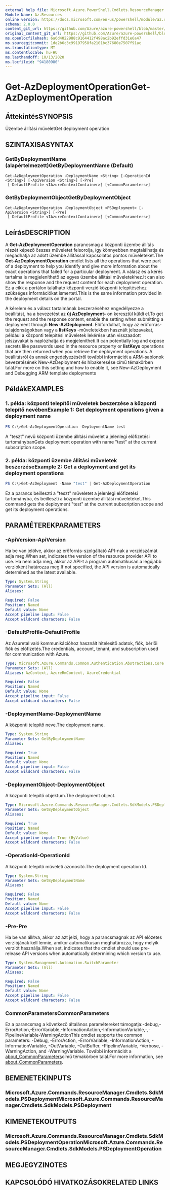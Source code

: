 ```yaml
---
external help file: Microsoft.Azure.PowerShell.Cmdlets.ResourceManager.dll-Help.xml
Module Name: Az.Resources
online version: https://docs.microsoft.com/en-us/powershell/module/az.resources/get-azdeploymentoperation
schema: 2.0.0
content_git_url: https://github.com/Azure/azure-powershell/blob/master/src/Resources/Resources/help/Get-AzDeploymentOperation.md
original_content_git_url: https://github.com/Azure/azure-powershell/blob/master/src/Resources/Resources/help/Get-AzDeploymentOperation.md
ms.openlocfilehash: 6a6d4022988c9164412f498ac2b92effd31e6a47
ms.sourcegitcommit: 1de2b6c3c99197958fa2101bc37680e7507f91ac
ms.translationtype: MT
ms.contentlocale: hu-HU
ms.lasthandoff: 10/13/2020
ms.locfileid: "94180980"
---
```

# <span data-ttu-id="96ef8-101">Get-AzDeploymentOperation</span><span class="sxs-lookup"><span data-stu-id="96ef8-101">Get-AzDeploymentOperation</span></span>

## <span data-ttu-id="96ef8-102">Áttekintés</span><span class="sxs-lookup"><span data-stu-id="96ef8-102">SYNOPSIS</span></span>
<span data-ttu-id="96ef8-103">Üzembe állítási művelet</span><span class="sxs-lookup"><span data-stu-id="96ef8-103">Get deployment operation</span></span>

## <span data-ttu-id="96ef8-104">SZINTAXISA</span><span class="sxs-lookup"><span data-stu-id="96ef8-104">SYNTAX</span></span>

### <span data-ttu-id="96ef8-105">GetByDeploymentName (alapértelmezett)</span><span class="sxs-lookup"><span data-stu-id="96ef8-105">GetByDeploymentName (Default)</span></span>
```
Get-AzDeploymentOperation -DeploymentName <String> [-OperationId <String>] [-ApiVersion <String>] [-Pre]
 [-DefaultProfile <IAzureContextContainer>] [<CommonParameters>]
```

### <span data-ttu-id="96ef8-106">GetByDeploymentObject</span><span class="sxs-lookup"><span data-stu-id="96ef8-106">GetByDeploymentObject</span></span>
```
Get-AzDeploymentOperation -DeploymentObject <PSDeployment> [-ApiVersion <String>] [-Pre]
 [-DefaultProfile <IAzureContextContainer>] [<CommonParameters>]
```

## <span data-ttu-id="96ef8-107">Leírás</span><span class="sxs-lookup"><span data-stu-id="96ef8-107">DESCRIPTION</span></span>
<span data-ttu-id="96ef8-108">A **Get-AzDeploymentOperation** parancsmag a központi üzembe állítás részét képező összes műveletet felsorolja, így könnyebben megtalálhatja és megadhatja az adott üzembe állítással kapcsolatos pontos műveleteket.</span><span class="sxs-lookup"><span data-stu-id="96ef8-108">The **Get-AzDeploymentOperation** cmdlet lists all the operations that were part of a deployment to help you identify and give more information about the exact operations that failed for a particular deployment.</span></span>
<span data-ttu-id="96ef8-109">A válasz és a kérés tartalma is megjeleníthető az egyes üzembe állítási műveletekhez.</span><span class="sxs-lookup"><span data-stu-id="96ef8-109">It can also show the response and the request content for each deployment operation.</span></span>
<span data-ttu-id="96ef8-110">Ez a cikk a portálon található központi verzió központi telepítéséhez szükséges információkat ismerteti.</span><span class="sxs-lookup"><span data-stu-id="96ef8-110">This is the same information provided in the deployment details on the portal.</span></span>

<span data-ttu-id="96ef8-111">A kérelem és a válasz tartalmának beszerzéséhez engedélyezze a beállítást, ha a bevezetést az **új AzDeployment-** on keresztül küldi el.</span><span class="sxs-lookup"><span data-stu-id="96ef8-111">To get the request and the response content, enable the setting when submitting a deployment through **New-AzDeployment**.</span></span>
<span data-ttu-id="96ef8-112">Előfordulhat, hogy az erőforrás-tulajdonságokban vagy a **listKeys** -műveletekben használt jelszavakat, például a központi telepítési műveletek lekérése után visszaadott jelszavakat is naplózhatja és megjelenítheti.</span><span class="sxs-lookup"><span data-stu-id="96ef8-112">It can potentially log and expose secrets like passwords used in the resource property or **listKeys** operations that are then returned when you retrieve the deployment operations.</span></span>
<span data-ttu-id="96ef8-113">A beállításról és annak engedélyezéséről további információt a ARM-sablonok bevezetésének New-AzDeployment és hibakeresése című témakörben talál.</span><span class="sxs-lookup"><span data-stu-id="96ef8-113">For more on this setting and how to enable it, see New-AzDeployment and Debugging ARM template deployments</span></span>

## <span data-ttu-id="96ef8-114">Példák</span><span class="sxs-lookup"><span data-stu-id="96ef8-114">EXAMPLES</span></span>

### <span data-ttu-id="96ef8-115">1. példa: központi telepítői műveletek beszerzése a központi telepítő nevében</span><span class="sxs-lookup"><span data-stu-id="96ef8-115">Example 1: Get deployment operations given a deployment name</span></span>
```powershell
PS C:\>Get-AzDeploymentOperation -DeploymentName test
```

<span data-ttu-id="96ef8-116">A "teszt" nevű központi üzembe állítási művelet a jelenlegi előfizetési tartományban</span><span class="sxs-lookup"><span data-stu-id="96ef8-116">Gets deployment operation with name "test" at the current subscription scope.</span></span>

### <span data-ttu-id="96ef8-117">2. példa: központi üzembe állítási műveletek beszerzése</span><span class="sxs-lookup"><span data-stu-id="96ef8-117">Example 2: Get a deployment and get its deployment operations</span></span>
```powershell
PS C:\>Get-AzDeployment -Name "test" | Get-AzDeploymentOperation
```

<span data-ttu-id="96ef8-118">Ez a parancs beilleszti a "teszt" műveletet a jelenlegi előfizetési tartományba, és beilleszti a központi üzembe állítási műveleteket.</span><span class="sxs-lookup"><span data-stu-id="96ef8-118">This command gets the deployment "test" at the current subscription scope and get its deployment operations.</span></span>

## <span data-ttu-id="96ef8-119">PARAMÉTEREK</span><span class="sxs-lookup"><span data-stu-id="96ef8-119">PARAMETERS</span></span>

### <span data-ttu-id="96ef8-120">-ApiVersion</span><span class="sxs-lookup"><span data-stu-id="96ef8-120">-ApiVersion</span></span>
<span data-ttu-id="96ef8-121">Ha be van jelölve, akkor az erőforrás-szolgáltató API-nak a verziószámát adja meg.</span><span class="sxs-lookup"><span data-stu-id="96ef8-121">When set, indicates the version of the resource provider API to use.</span></span>
<span data-ttu-id="96ef8-122">Ha nem adja meg, akkor az API-t a program automatikusan a legújabb verzióként határozza meg.</span><span class="sxs-lookup"><span data-stu-id="96ef8-122">If not specified, the API version is automatically determined as the latest available.</span></span>

```yaml
Type: System.String
Parameter Sets: (All)
Aliases:

Required: False
Position: Named
Default value: None
Accept pipeline input: False
Accept wildcard characters: False
```

### <span data-ttu-id="96ef8-123">-DefaultProfile</span><span class="sxs-lookup"><span data-stu-id="96ef8-123">-DefaultProfile</span></span>
<span data-ttu-id="96ef8-124">Az Azuretal való kommunikációhoz használt hitelesítő adatok, fiók, bérlői fiók és előfizetés.</span><span class="sxs-lookup"><span data-stu-id="96ef8-124">The credentials, account, tenant, and subscription used for communication with Azure.</span></span>

```yaml
Type: Microsoft.Azure.Commands.Common.Authentication.Abstractions.Core.IAzureContextContainer
Parameter Sets: (All)
Aliases: AzContext, AzureRmContext, AzureCredential

Required: False
Position: Named
Default value: None
Accept pipeline input: False
Accept wildcard characters: False
```

### <span data-ttu-id="96ef8-125">-DeploymentName</span><span class="sxs-lookup"><span data-stu-id="96ef8-125">-DeploymentName</span></span>
<span data-ttu-id="96ef8-126">A központi telepítő neve.</span><span class="sxs-lookup"><span data-stu-id="96ef8-126">The deployment name.</span></span>

```yaml
Type: System.String
Parameter Sets: GetByDeploymentName
Aliases:

Required: True
Position: Named
Default value: None
Accept pipeline input: False
Accept wildcard characters: False
```

### <span data-ttu-id="96ef8-127">-DeploymentObject</span><span class="sxs-lookup"><span data-stu-id="96ef8-127">-DeploymentObject</span></span>
<span data-ttu-id="96ef8-128">A központi telepítő objektum.</span><span class="sxs-lookup"><span data-stu-id="96ef8-128">The deployment object.</span></span>

```yaml
Type: Microsoft.Azure.Commands.ResourceManager.Cmdlets.SdkModels.PSDeployment
Parameter Sets: GetByDeploymentObject
Aliases:

Required: True
Position: Named
Default value: None
Accept pipeline input: True (ByValue)
Accept wildcard characters: False
```

### <span data-ttu-id="96ef8-129">-OperationId</span><span class="sxs-lookup"><span data-stu-id="96ef8-129">-OperationId</span></span>
<span data-ttu-id="96ef8-130">A központi telepítő műveleti azonosító.</span><span class="sxs-lookup"><span data-stu-id="96ef8-130">The deployment operation Id.</span></span>

```yaml
Type: System.String
Parameter Sets: GetByDeploymentName
Aliases:

Required: False
Position: Named
Default value: None
Accept pipeline input: False
Accept wildcard characters: False
```

### <span data-ttu-id="96ef8-131">-Pre</span><span class="sxs-lookup"><span data-stu-id="96ef8-131">-Pre</span></span>
<span data-ttu-id="96ef8-132">Ha be van állítva, akkor az azt jelzi, hogy a parancsmagnak az API előzetes verziójának kell lennie, amikor automatikusan meghatározza, hogy melyik verziót használja.</span><span class="sxs-lookup"><span data-stu-id="96ef8-132">When set, indicates that the cmdlet should use pre-release API versions when automatically determining which version to use.</span></span>

```yaml
Type: System.Management.Automation.SwitchParameter
Parameter Sets: (All)
Aliases:

Required: False
Position: Named
Default value: None
Accept pipeline input: False
Accept wildcard characters: False
```

### <span data-ttu-id="96ef8-133">CommonParameters</span><span class="sxs-lookup"><span data-stu-id="96ef8-133">CommonParameters</span></span>
<span data-ttu-id="96ef8-134">Ez a parancsmag a következő általános paramétereket támogatja:-debug,-ErrorAction,-ErrorVariable,-InformationAction,-InformationVariable,-,-PipelineVariable-WarningAction</span><span class="sxs-lookup"><span data-stu-id="96ef8-134">This cmdlet supports the common parameters: -Debug, -ErrorAction, -ErrorVariable, -InformationAction, -InformationVariable, -OutVariable, -OutBuffer, -PipelineVariable, -Verbose, -WarningAction, and -WarningVariable.</span></span> <span data-ttu-id="96ef8-135">További információt a [about_CommonParameters](http://go.microsoft.com/fwlink/?LinkID=113216)című témakörben talál.</span><span class="sxs-lookup"><span data-stu-id="96ef8-135">For more information, see [about_CommonParameters](http://go.microsoft.com/fwlink/?LinkID=113216).</span></span>

## <span data-ttu-id="96ef8-136">BEMENETEK</span><span class="sxs-lookup"><span data-stu-id="96ef8-136">INPUTS</span></span>

### <span data-ttu-id="96ef8-137">Microsoft.Azure.Commands.ResourceManager.Cmdlets.SdkModels.PSDeployment</span><span class="sxs-lookup"><span data-stu-id="96ef8-137">Microsoft.Azure.Commands.ResourceManager.Cmdlets.SdkModels.PSDeployment</span></span>

## <span data-ttu-id="96ef8-138">KIMENETEK</span><span class="sxs-lookup"><span data-stu-id="96ef8-138">OUTPUTS</span></span>

### <span data-ttu-id="96ef8-139">Microsoft.Azure.Commands.ResourceManager.Cmdlets.SdkModels.PSDeploymentOperation</span><span class="sxs-lookup"><span data-stu-id="96ef8-139">Microsoft.Azure.Commands.ResourceManager.Cmdlets.SdkModels.PSDeploymentOperation</span></span>

## <span data-ttu-id="96ef8-140">MEGJEGYZI</span><span class="sxs-lookup"><span data-stu-id="96ef8-140">NOTES</span></span>

## <span data-ttu-id="96ef8-141">KAPCSOLÓDÓ HIVATKOZÁSOK</span><span class="sxs-lookup"><span data-stu-id="96ef8-141">RELATED LINKS</span></span>
